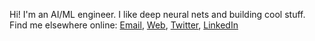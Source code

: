 Hi! I'm an AI/ML engineer. I like deep neural nets and building cool stuff.               
Find me elsewhere online: [Email](mailto:sreedeepek.95@gmail.com), [Web](https://sreedeep.netlify.app/), [Twitter](https://x.com/sreedeepEK), [LinkedIn](https://www.linkedin.com/in/sreedeepek/)
